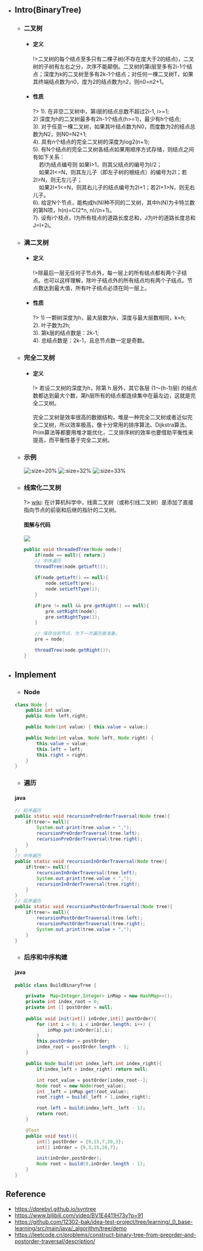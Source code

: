 * ## Intro(BinaryTree)

    + ### 二叉树

        - #### 定义

            !>二叉树的每个结点至多只有二棵子树(不存在度大于2的结点)，二叉树的子树有左右之分，次序不能颠倒。二叉树的第i层至多有2i-1个结点；深度为k的二叉树至多有2k-1个结点；对任何一棵二叉树T，如果其终端结点数为n0，度为2的结点数为n2，则n0=n2+1。

        - #### 性质
            ?> 1). 在非空二叉树中，第i层的结点总数不超过2i-1, i>=1;
            <br>2) 深度为h的二叉树最多有2h-1个结点(h>=1)，最少有h个结点;
            <br>3). 对于任意一棵二叉树，如果其叶结点数为N0，而度数为2的结点总数为N2，则N0=N2+1;
            <br>4). 具有n个结点的完全二叉树的深度为log2(n+1);
            <br>5). 有N个结点的完全二叉树各结点如果用顺序方式存储，则结点之间有如下关系：
            <br>&nbsp;&nbsp;&nbsp;&nbsp;若I为结点编号则 如果I>1，则其父结点的编号为I/2；
            <br>&nbsp;&nbsp;&nbsp;&nbsp;如果2I<=N，则其左儿子（即左子树的根结点）的编号为2I；若2I>N，则无左儿子；
            <br>&nbsp;&nbsp;&nbsp;&nbsp;如果2I+1<=N，则其右儿子的结点编号为2I+1；若2I+1>N，则无右儿子。
            <br>6). 给定N个节点，能构成h(N)种不同的二叉树，其中h(N)为卡特兰数的第N项，h(n)=C(2*n, n)/(n+1)。
            <br>7). 设有i个枝点，I为所有枝点的道路长度总和，J为叶的道路长度总和J=I+2i。

    + ### 满二叉树

        - #### 定义

            !>除最后一层无任何子节点外，每一层上的所有结点都有两个子结点。也可以这样理解，除叶子结点外的所有结点均有两个子结点。节点数达到最大值，所有叶子结点必须在同一层上。

        - #### 性质
            ?> 1) 一颗树深度为h，最大层数为k，深度与最大层数相同，k=h;
            <br>2). 叶子数为2h;
            <br>3). 第k层的结点数是：2k-1;
            <br>4). 总结点数是：2k-1，且总节点数一定是奇数。
    
    + ### 完全二叉树
        - #### 定义

            !> 若设二叉树的深度为h，除第 h 层外，其它各层 (1～(h-1)层) 的结点数都达到最大个数，第h层所有的结点都连续集中在最左边，这就是完全二叉树。
            <br><br>完全二叉树是效率很高的数据结构，堆是一种完全二叉树或者近似完全二叉树，所以效率极高，像十分常用的排序算法、Dijkstra算法、Prim算法等都要用堆才能优化，二叉排序树的效率也要借助平衡性来提高，而平衡性基于完全二叉树。
            
    + ### 示例

        ![](/.images/algo/tree/tree-binary-01.png ':size=20%')
        ![](/.images/algo/tree/tree-binary-02.png ':size=32%')
        ![](/.images/algo/tree/tree-binary-03.png ':size=33%')

    + ### 线索化二叉树
        
        ?> [wiki](https://zh.wikipedia.org/wiki/线索二叉树): 在计算机科学中，线索二叉树（或称引线二叉树）是添加了直接指向节点的前驱和后继的指针的二叉树。

        <!-- panels:start -->
        <!-- div:title-panel -->
        #### 图解与代码
        <!-- div:left-panel-43 -->
        ![](/.images/algo/tree/tree-threaded-binary-01.png)
        <!-- div:right-panel-50 -->
        ```java
        public void threadedTree(Node node){
            if(node == null){ return;}
            // 中序遍历
            threadTree(node.getLeft());
            
            if(node.getLeft() == null){
                node.setLeft(pre);
                node.setLeftType(1);
            }

            if(pre != null && pre.getRight() == null){
                pre.setRight(node);
                pre.setRightType(1);
            }

            // 保存当前节点，为下一次遍历做准备。
            pre = node;

            threadTree(node.getRight());
        }
        ```
        <!-- panels:end -->

* ## Implement

    - ### Node
    ```java
    class Node {
        public int value;
        public Node left,right;

        public Node(int value) { this.value = value;}

        public Node(int value, Node left, Node right) {
            this.value = value;
            this.left = left;
            this.right = right;
        }
    }
    ```

    - ### 遍历
    <!-- tabs:start -->
    #### **java**
    ```java
    // 前序遍历
    public static void recursionPreOrderTraversal(Node tree){
        if(tree!= null){
            System.out.print(tree.value + ",");
            recursionPreOrderTraversal(tree.left);
            recursionPreOrderTraversal(tree.right);
        }
    }
    // 中序遍历
    public static void recursionInOrderTraversal(Node tree){
        if(tree!= null){
            recursionInOrderTraversal(tree.left);
            System.out.print(tree.value + ",");
            recursionInOrderTraversal(tree.right);
        }
    }
    // 后序遍历
    public static void recursionPostOrderTraversal(Node tree){
        if(tree!= null){
            recursionPostOrderTraversal(tree.left);
            recursionPostOrderTraversal(tree.right);
            System.out.print(tree.value + ",");
        }
    }
    ```
    <!-- tabs:end -->

    - ### 后序和中序构建
    <!-- tabs:start -->
    #### **java**
    ```java
    public class BuildBinaryTree {

        private  Map<Integer,Integer> inMap = new HashMap<>();
        private int index_root = 0;
        private int [] postOrder = null;
        
        public void init(int[] inOrder,int[] postOrder){
            for (int i = 0; i < inOrder.length; i++) {
                inMap.put(inOrder[i],i);
            }
            this.postOrder = postOrder;
            index_root = postOrder.length - 1;
        }

        public Node build(int index_left,int index_right){
            if(index_left > index_right) return null;

            int root_value = postOrder[index_root--];
            Node root = new Node(root_value);
            int _left = inMap.get(root_value);
            root.right = build(_left + 1,index_right);

            root.left = build(index_left,_left - 1);
            return root;
        }

        @Test
        public void test(){
            int[] postOrder = {9,15,7,20,3};
            int[] inOrder = {9,3,15,20,7};

            init(inOrder,postOrder);
            Node root = build(0,inOrder.length - 1);
        }
    }
    ```
    <!-- tabs:end -->
    

## Reference
* https://dprebyl.github.io/syntree
* https://www.bilibili.com/video/BV1E4411H73v?p=91
* https://github.com/12302-bak/idea-test-project/tree/learning/_0_base-learning/src/main/java/_algorithm/tree/demo
* https://leetcode.cn/problems/construct-binary-tree-from-preorder-and-postorder-traversal/description/
